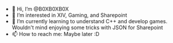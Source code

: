 - 👋 Hi, I’m @B0XB0XB0X
- 👀 I’m interested in XIV, Gaming, and Sharepoint
- 🌱 I’m currently learning to understand C++ and develop games. Wouldn't mind enjoying some tricks with JSON for Sharepoint
- 📫 How to reach me: Maybe later :D

<!---
B0XB0XB0X/B0XB0XB0X is a ✨ special ✨ repository because its `README.md` (this file) appears on your GitHub profile.
You can click the Preview link to take a look at your changes.
--->
